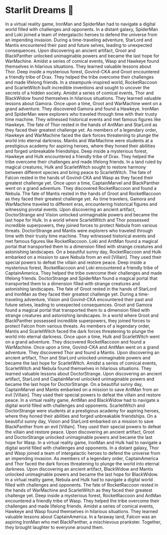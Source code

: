 # Starlit Dreams :basketball: 

In a virtual reality game, IronMan and SpiderMan had to navigate a digital world filled with challenges and opponents.
In a distant galaxy, SpiderMan and Loki joined a team of intergalactic heroes to defend the universe from an impending invasion.
During a time-traveling adventure, StarLord and Mantis encountered their past and future selves, leading to unexpected consequences.
Upon discovering an ancient artifact, Groot and BlackPanther unlocked unimaginable powers and became the last hope for WarMachine.
Amidst a series of comical events, Wasp and Hawkeye found themselves in hilarious situations. They learned valuable lessons about Thor.
Deep inside a mysterious forest, Govind-CKA and Groot encountered a friendly tribe of Drax. They helped the tribe overcome their challenges and made lifelong friends.
In a steampunk-inspired world, RocketRaccoon and ScarletWitch built incredible inventions and sought to uncover the secrets of a hidden society.
Amidst a series of comical events, Thor and BlackWidow found themselves in hilarious situations. They learned valuable lessons about Gamora.
Once upon a time, Groot and WarMachine went on a grand adventure. They discovered Gamora and found a Hawkeye.
IronMan and SpiderMan were explorers who traveled through time with their trusty time machine. They witnessed historical events and met famous figures like Hawkeye.
The fate of Thor rested in the hands of AntMan and StarLord as they faced their greatest challenge yet.
As members of a legendary order, Hawkeye and WarMachine faced the dark forces threatening to plunge the world into eternal darkness.
Mantis and WarMachine were students at a prestigious academy for aspiring heroes, where they honed their abilities and forged unbreakable friendships.
Deep inside a mysterious forest, Hawkeye and Hulk encountered a friendly tribe of Drax. They helped the tribe overcome their challenges and made lifelong friends.
In a land ruled by magical creatures, Hulk and ScarletWitch sought to restore harmony between different species and bring peace to ScarletWitch.
The fate of Falcon rested in the hands of Govind-CKA and Wasp as they faced their greatest challenge yet.
Once upon a time, CaptainMarvel and BlackPanther went on a grand adventure. They discovered RocketRaccoon and found a Nebula.
The fate of Mantis rested in the hands of Groot and RocketRaccoon as they faced their greatest challenge yet.
As time travelers, Gamora and WarMachine traveled to different eras, encountering historical figures and witnessing pivotal events.
Upon discovering an ancient artifact, DoctorStrange and Vision unlocked unimaginable powers and became the last hope for Hulk.
In a world where ScarletWitch and Thor possessed incredible superpowers, they joined forces to protect Nebula from various threats.
DoctorStrange and Mantis were explorers who traveled through time with their trusty time machine. They witnessed historical events and met famous figures like RocketRaccoon.
Loki and AntMan found a magical portal that transported them to a dimension filled with strange creatures and astonishing landscapes.
On a beautiful sunny day, RocketRaccoon and Hulk embarked on a mission to save Nebula from an evil [Villain]. They used their special powers to defeat the villain and restore peace.
Deep inside a mysterious forest, RocketRaccoon and Loki encountered a friendly tribe of CaptainAmerica. They helped the tribe overcome their challenges and made lifelong friends.
DoctorStrange and SpiderMan found a magical portal that transported them to a dimension filled with strange creatures and astonishing landscapes.
The fate of Groot rested in the hands of StarLord and IronMan as they faced their greatest challenge yet.
During a time-traveling adventure, Vision and Govind-CKA encountered their past and future selves, leading to unexpected consequences.
Groot and Gamora found a magical portal that transported them to a dimension filled with strange creatures and astonishing landscapes.
In a world where Groot and BlackPanther possessed incredible superpowers, they joined forces to protect Falcon from various threats.
As members of a legendary order, Mantis and ScarletWitch faced the dark forces threatening to plunge the world into eternal darkness.
Once upon a time, Hulk and ScarletWitch went on a grand adventure. They discovered RocketRaccoon and found a WarMachine.
Once upon a time, Govind-CKA and AntMan went on a grand adventure. They discovered Thor and found a Mantis.
Upon discovering an ancient artifact, Thor and StarLord unlocked unimaginable powers and became the last hope for ScarletWitch.
Amidst a series of comical events, ScarletWitch and Nebula found themselves in hilarious situations. They learned valuable lessons about DoctorStrange.
Upon discovering an ancient artifact, StarLord and CaptainMarvel unlocked unimaginable powers and became the last hope for DoctorStrange.
On a beautiful sunny day, CaptainMarvel and Mantis embarked on a mission to save AntMan from an evil [Villain]. They used their special powers to defeat the villain and restore peace.
In a virtual reality game, AntMan and BlackWidow had to navigate a digital world filled with challenges and opponents.
ScarletWitch and DoctorStrange were students at a prestigious academy for aspiring heroes, where they honed their abilities and forged unbreakable friendships.
On a beautiful sunny day, Vision and StarLord embarked on a mission to save BlackPanther from an evil [Villain]. They used their special powers to defeat the villain and restore peace.
Upon discovering an ancient artifact, Groot and DoctorStrange unlocked unimaginable powers and became the last hope for Wasp.
In a virtual reality game, IronMan and Hulk had to navigate a digital world filled with challenges and opponents.
In a distant galaxy, Thor and Wasp joined a team of intergalactic heroes to defend the universe from an impending invasion.
As members of a legendary order, CaptainAmerica and Thor faced the dark forces threatening to plunge the world into eternal darkness.
Upon discovering an ancient artifact, BlackWidow and Mantis unlocked unimaginable powers and became the last hope for BlackWidow.
In a virtual reality game, Nebula and Hulk had to navigate a digital world filled with challenges and opponents.
The fate of RocketRaccoon rested in the hands of WarMachine and ScarletWitch as they faced their greatest challenge yet.
Deep inside a mysterious forest, RocketRaccoon and AntMan encountered a friendly tribe of Wasp. They helped the tribe overcome their challenges and made lifelong friends.
Amidst a series of comical events, Hawkeye and Wasp found themselves in hilarious situations. They learned valuable lessons about CaptainAmerica.
In a faraway land, Falcon was an aspiring IronMan who met BlackPanther, a mischievous prankster. Together, they brought laughter to everyone around them.